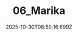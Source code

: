 ---
title: "06_Marika"
description: ""
image: "/uploads/photos/1761814216696-06_Marika.webp"
display: "/uploads/photos/1761814216696-06_Marika-display.webp"
thumbnail: "/uploads/photos/1761814216696-06_Marika-thumb.webp"
width: 4000
height: 6000
featured: false
date: 2025-10-30T08:50:16.699Z
order: 0
---